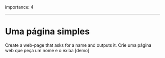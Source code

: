 importance: 4

---

# Uma página simples

Create a web-page that asks for a name and outputs it.
Crie uma página web que peça um nome e o exiba [demo]
